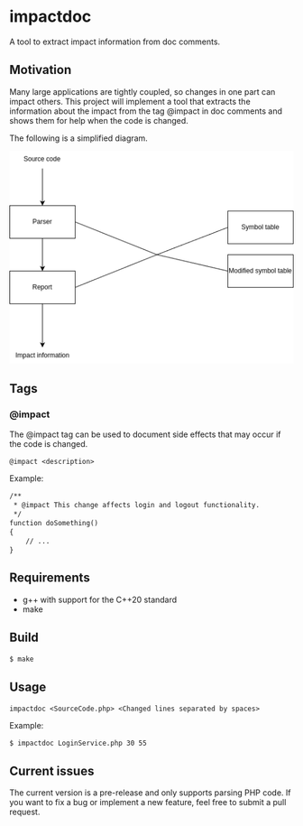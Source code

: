 # impactdoc

A tool to extract impact information from doc comments.

## Motivation

Many large applications are tightly coupled, so changes in one part can impact others. This project will implement a tool that extracts the information about the impact from the tag @impact in doc comments and shows them for help when the code is changed.

The following is a simplified diagram.

![implementation overview](images/1.png)

## Tags

### @impact

The @impact tag can be used to document side effects that may occur if the code is changed.

```
@impact <description>
```

Example:

```
/**
 * @impact This change affects login and logout functionality.
 */
function doSomething()
{
    // ...
}
```

## Requirements

* g++ with support for the C++20 standard
* make

## Build

```
$ make
```

## Usage

```
impactdoc <SourceCode.php> <Changed lines separated by spaces>
```

Example:

```
$ impactdoc LoginService.php 30 55
```

## Current issues

The current version is a pre-release and only supports parsing PHP code. If you want to fix a bug or implement a new feature, feel free to submit a pull request.
